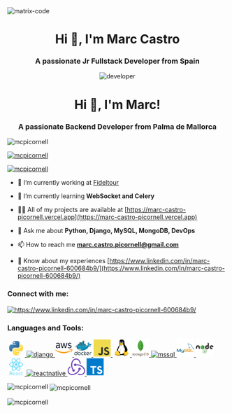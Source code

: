 <img src="https://steamuserimages-a.akamaihd.net/ugc/870748997466000124/F1B88FD2E6D2A86F5FE2B028654C7ECDCBD4DE6D/?imw=5000&imh=5000&ima=fit&impolicy=Letterbox&imcolor=%23000000&letterbox=false"  alt="matrix-code" width="2000" height="450" />

<h1 align="center">Hi 👋, I'm Marc Castro</h1>
<h3 align="center">A passionate Jr Fullstack Developer from Spain</h3>
<p align="center">
<img  alt="developer" width="400" src="https://media.tenor.com/NOYF3f82b_gAAAAC/programmer.gif" />
</p>
<h1 align="center">Hi 👋, I'm Marc!</h1>
<h3 align="center">A passionate Backend Developer from Palma de Mallorca</h3>

<p align="left"> <img src="https://komarev.com/ghpvc/?username=mcpicornell&label=Profile%20views&color=0e75b6&style=flat" alt="mcpicornell" /> </p>

<p align="left"> <a href="https://github.com/ryo-ma/github-profile-trophy"><img src="https://github-profile-trophy.vercel.app/?username=mcpicornell" alt="mcpicornell" /></a> </p>

<p align="left"> <a href="https://twitter.com/mcpicornell" target="blank"><img src="https://img.shields.io/twitter/follow/mcpicornell?logo=twitter&style=for-the-badge" alt="mcpicornell" /></a> </p>

- 🔭 I’m currently working at [Fideltour](https://www.fideltour.com/)

- 🌱 I’m currently learning **WebSocket and Celery**

- 👨‍💻 All of my projects are available at [https://marc-castro-picornell.vercel.app](https://marc-castro-picornell.vercel.app)

- 💬 Ask me about **Python, Django, MySQL, MongoDB, DevOps**

- 📫 How to reach me **marc.castro.picornell@gmail.com**

- 📄 Know about my experiences [https://www.linkedin.com/in/marc-castro-picornell-600684b9/](https://www.linkedin.com/in/marc-castro-picornell-600684b9/)

<h3 align="left">Connect with me:</h3>
<p align="left">
<a href="https://linkedin.com/in/https://www.linkedin.com/in/marc-castro-picornell-600684b9/" target="blank"><img align="center" src="https://raw.githubusercontent.com/rahuldkjain/github-profile-readme-generator/master/src/images/icons/Social/linked-in-alt.svg" alt="https://www.linkedin.com/in/marc-castro-picornell-600684b9/" height="30" width="40" /></a>
</p>

<h3 align="left">Languages and Tools:</h3>
<p align="left"><a href="https://www.python.org" target="_blank" rel="noreferrer"> <img src="https://raw.githubusercontent.com/devicons/devicon/master/icons/python/python-original.svg" alt="python" width="40" height="40"/> </a> <a href="https://www.djangoproject.com/" target="_blank" rel="noreferrer"> <img src="https://cdn.worldvectorlogo.com/logos/django.svg" alt="django" width="40" height="40"/> </a><a href="https://aws.amazon.com" target="_blank" rel="noreferrer"> <img src="https://raw.githubusercontent.com/devicons/devicon/master/icons/amazonwebservices/amazonwebservices-original-wordmark.svg" alt="aws" width="40" height="40"/> </a>  <a href="https://www.docker.com/" target="_blank" rel="noreferrer"> <img src="https://raw.githubusercontent.com/devicons/devicon/master/icons/docker/docker-original-wordmark.svg" alt="docker" width="40" height="40"/> </a> <a href="https://developer.mozilla.org/en-US/docs/Web/JavaScript" target="_blank" rel="noreferrer"> <img src="https://raw.githubusercontent.com/devicons/devicon/master/icons/javascript/javascript-original.svg" alt="javascript" width="40" height="40"/> </a> <a href="https://www.linux.org/" target="_blank" rel="noreferrer"> <img src="https://raw.githubusercontent.com/devicons/devicon/master/icons/linux/linux-original.svg" alt="linux" width="40" height="40"/> </a> <a href="https://www.mongodb.com/" target="_blank" rel="noreferrer"> <img src="https://raw.githubusercontent.com/devicons/devicon/master/icons/mongodb/mongodb-original-wordmark.svg" alt="mongodb" width="40" height="40"/> </a> <a href="https://www.microsoft.com/en-us/sql-server" target="_blank" rel="noreferrer"> <img src="https://www.svgrepo.com/show/303229/microsoft-sql-server-logo.svg" alt="mssql" width="40" height="40"/> </a> <a href="https://www.mysql.com/" target="_blank" rel="noreferrer"> <img src="https://raw.githubusercontent.com/devicons/devicon/master/icons/mysql/mysql-original-wordmark.svg" alt="mysql" width="40" height="40"/> </a> <a href="https://nodejs.org" target="_blank" rel="noreferrer"> <img src="https://raw.githubusercontent.com/devicons/devicon/master/icons/nodejs/nodejs-original-wordmark.svg" alt="nodejs" width="40" height="40"/> </a> <a href="https://reactjs.org/" target="_blank" rel="noreferrer"> <img src="https://raw.githubusercontent.com/devicons/devicon/master/icons/react/react-original-wordmark.svg" alt="react" width="40" height="40"/> </a> <a href="https://reactnative.dev/" target="_blank" rel="noreferrer"> <img src="https://reactnative.dev/img/header_logo.svg" alt="reactnative" width="40" height="40"/> </a> <a href="https://redux.js.org" target="_blank" rel="noreferrer"> <img src="https://raw.githubusercontent.com/devicons/devicon/master/icons/redux/redux-original.svg" alt="redux" width="40" height="40"/> </a> <a href="https://www.typescriptlang.org/" target="_blank" rel="noreferrer"> <img src="https://raw.githubusercontent.com/devicons/devicon/master/icons/typescript/typescript-original.svg" alt="typescript" width="40" height="40"/> </a> </p>

<p><img align="left" src="https://github-readme-stats.vercel.app/api/top-langs?username=mcpicornell&show_icons=true&locale=en&layout=compact" alt="mcpicornell" /></p>

<p>&nbsp;<img align="center" src="https://github-readme-stats.vercel.app/api?username=mcpicornell&show_icons=true&locale=en" alt="mcpicornell" /></p>

<p><img align="center" src="https://github-readme-streak-stats.herokuapp.com/?user=mcpicornell&" alt="mcpicornell" /></p>

